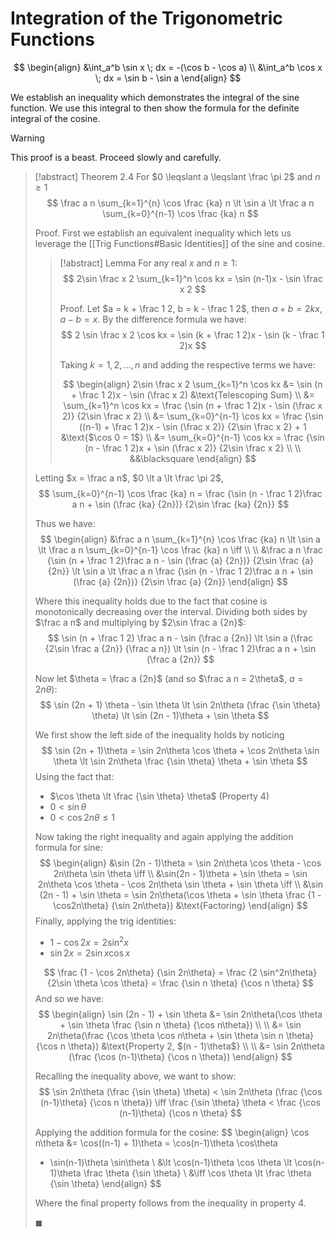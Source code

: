 # Integration of the Trigonometric Functions

$$
\begin{align}
&\int_a^b \sin x \; dx = -(\cos b - \cos a) \\
&\int_a^b \cos x \; dx = \sin b - \sin a
\end{align}
$$

We establish an inequality which demonstrates the integral of the sine function. We use this integral to then show the formula for the definite integral of the cosine.

> [!warning]
> This proof is a beast. Proceed slowly and carefully.

> [!abstract] Theorem 2.4
> For $0 \leqslant a \leqslant \frac \pi 2$ and $n \geqslant 1$
> $$
> \frac a n \sum_{k=1}^{n} \cos \frac {ka} n \lt
> \sin a \lt
> \frac a n \sum_{k=0}^{n-1} \cos \frac {ka} n
> $$
>
> Proof.
> First we establish an equivalent inequality which lets us leverage the [[Trig Functions#Basic Identities]] of the sine and cosine.
>
>> [!abstract] Lemma
>> For any real $x$ and $n \geqslant 1$:
>> $$
>> 2\sin \frac x 2 \sum_{k=1}^n \cos kx = \sin (n-1)x - \sin \frac x 2
>> $$
>>
>> Proof.
>> Let $a = k + \frac 1 2, b = k - \frac 1 2$, then $a + b = 2kx, a - b = x$. By the difference formula we have:
>> $$
>> 2 \sin \frac x 2 \cos kx = \sin (k + \frac 1 2)x - \sin (k - \frac 1 2)x
>> $$
>>
>> Taking $k = 1, 2, \dots, n$ and adding the respective terms we have:
>>
>> $$
>> \begin{align}
>> 2\sin \frac x 2 \sum_{k=1}^n \cos kx &= \sin (n + \frac 1 2)x - \sin (\frac x 2) &\text{Telescoping Sum} \\
>> &= \sum_{k=1}^n \cos kx = \frac {\sin (n + \frac 1 2)x - \sin (\frac x 2)} {2\sin \frac x 2} \\
>> &= \sum_{k=0}^{n-1} \cos kx = \frac {\sin ((n-1) + \frac 1 2)x - \sin (\frac x 2)} {2\sin \frac x 2} + 1 &\text{$\cos 0 = 1$} \\
>> &= \sum_{k=0}^{n-1} \cos kx = \frac {\sin (n - \frac 1 2)x + \sin (\frac x 2)} {2\sin \frac x 2} \\ \\
>> &&\blacksquare
>> \end{align}
>> $$
>
> Letting $x = \frac a n$, $0 \lt a \lt \frac \pi 2$,
> $$
> \sum_{k=0}^{n-1} \cos \frac {ka} n = \frac {\sin (n - \frac 1 2)\frac a n + \sin (\frac {ka} {2n})} {2\sin \frac {ka} {2n}}
> $$
>
> Thus we have:
> $$
> \begin{align}
> &\frac a n \sum_{k=1}^{n} \cos \frac {ka} n \lt
> \sin a \lt
> \frac a n \sum_{k=0}^{n-1} \cos \frac {ka} n  \iff \\ \\
> &\frac a n \frac {\sin (n + \frac 1 2)\frac a n - \sin (\frac {a} {2n})} {2\sin \frac {a} {2n}} \lt
> \sin a \lt
> \frac a n \frac {\sin (n - \frac 1 2)\frac a n + \sin (\frac {a} {2n})} {2\sin \frac {a} {2n}}
> \end{align}
> $$
>
> Where this inequality holds due to the fact that cosine is monotonically decreasing over the interval. Dividing both sides by $\frac a n$ and multiplying by $2\sin \frac a {2n}$:
> $$
> \sin (n + \frac 1 2) \frac a n - \sin (\frac a {2n}) \lt
> \sin a (\frac {2\sin \frac a {2n}} {\frac a n}) \lt
> \sin (n - \frac 1 2)\frac a n + \sin (\frac a {2n})
> $$
>
> Now let $\theta = \frac a {2n}$ (and so $\frac a n = 2\theta$, $a = 2n \theta$):
> $$
> \sin (2n + 1) \theta - \sin \theta \lt
> \sin 2n\theta (\frac {\sin \theta} \theta) \lt
> \sin (2n - 1)\theta + \sin \theta
> $$
>
> We first show the left side of the inequality holds by noticing
> $$
> \sin (2n + 1)\theta = \sin 2n\theta \cos \theta + \cos 2n\theta \sin \theta \lt \sin 2n\theta \frac {\sin \theta} \theta + \sin \theta
> $$
> Using the fact that:
> - $\cos \theta \lt \frac {\sin \theta} \theta$ (Property 4)
> - $0 < \sin \theta$
> - $0 \lt \cos 2n\theta \leqslant 1$
>
> Now taking the right inequality and again applying the addition formula for sine:
> $$
> \begin{align}
> &\sin (2n - 1)\theta = \sin 2n\theta \cos \theta - \cos 2n\theta \sin \theta \iff \\
> &\sin(2n - 1)\theta + \sin \theta = \sin 2n\theta \cos \theta - \cos 2n\theta \sin \theta + \sin \theta \iff \\
> &\sin (2n - 1) + \sin \theta = \sin 2n\theta(\cos \theta + \sin \theta \frac {1 - \cos2n\theta} {\sin 2n\theta}) &\text{Factoring}
> \end{align}
> $$
> Finally, applying the trig identities:
> - $1 -\cos 2x = 2\sin^2 x$
> - $\sin 2x = 2\sin x \cos x$
>
> $$
> \frac {1 - \cos 2n\theta} {\sin 2n\theta} = \frac {2 \sin^2n\theta} {2\sin \theta \cos \theta} = \frac {\sin n \theta} {\cos n \theta}
> $$
> And so we have:
> $$
> \begin{align}
> \sin (2n - 1) + \sin \theta &= \sin 2n\theta(\cos \theta + \sin \theta \frac {\sin n \theta} {\cos n\theta}) \\ \\
> &= \sin 2n\theta(\frac {\cos \theta \cos n\theta + \sin \theta \sin n \theta} {\cos n \theta}) &\text{Property 2, $(n - 1)\theta$} \\ \\
> &= \sin 2n\theta (\frac {\cos (n-1)\theta} {\cos n \theta})
> \end{align}
> $$
>
> Recalling the inequality above, we want to show:
> $$
> \sin 2n\theta (\frac {\sin \theta} \theta) < \sin 2n\theta (\frac {\cos (n-1)\theta} {\cos n \theta}) \iff \frac {\sin \theta} \theta < \frac {\cos (n-1)\theta} {\cos n \theta}
> $$
>
> Applying the addition formula for the cosine:
> $$
> \begin{align}
> \cos n\theta &= \cos((n-1) + 1)\theta = \cos(n-1)\theta \cos\theta
> - \sin(n-1)\theta \sin\theta  \\
> &\lt \cos(n-1)\theta \cos \theta \lt
> \cos(n-1)\theta \frac \theta {\sin \theta} \\
> &\iff \cos \theta \lt \frac \theta {\sin \theta}
> \end{align}
> $$
>
> Where the final property follows from the inequality in property 4.
>
> $\blacksquare$